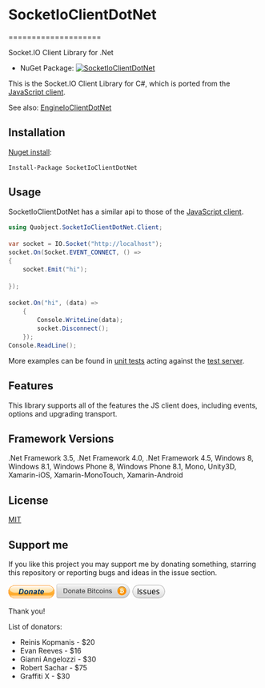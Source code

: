 # SocketIoClientDotNet
====================

Socket.IO Client Library for .Net

* NuGet Package: [![SocketIoClientDotNet](https://img.shields.io/nuget/dt/SocketIoClientDotNet.svg)](https://www.nuget.org/packages/SocketIoClientDotNet/)

This is the Socket.IO Client Library for C#, which is ported from the [JavaScript client](https://github.com/Automattic/socket.io-client).

See also: [EngineIoClientDotNet](https://github.com/Quobject/EngineIoClientDotNet)

## Installation
[Nuget install](https://www.nuget.org/packages/SocketIoClientDotNet/):
```
Install-Package SocketIoClientDotNet
```

## Usage
SocketIoClientDotNet has a similar api to those of the [JavaScript client](https://github.com/Automattic/socket.io-client).

```cs
using Quobject.SocketIoClientDotNet.Client;

var socket = IO.Socket("http://localhost");
socket.On(Socket.EVENT_CONNECT, () =>
{
	socket.Emit("hi");
	
});

socket.On("hi", (data) =>
	{
		Console.WriteLine(data);
		socket.Disconnect();
	});
Console.ReadLine();
```

More examples can be found in [unit tests](https://github.com/Quobject/SocketIoClientDotNet/blob/master/Src/SocketIoClientDotNet.Tests.net45/ClientTests/ServerConnectionTest.cs) acting against the [test server](https://github.com/Quobject/SocketIoClientDotNet/blob/master/TestServer/server.js).

## Features
This library supports all of the features the JS client does, including events, options and upgrading transport.

## Framework Versions
.Net Framework 3.5, .Net Framework 4.0, .Net Framework 4.5, Windows 8, Windows 8.1, Windows Phone 8, Windows Phone 8.1, Mono, Unity3D, Xamarin-iOS,  Xamarin-MonoTouch,  Xamarin-Android

## License

[MIT](http://opensource.org/licenses/MIT)

## Support me

If you like this project you may support me by donating something, starring this repository or reporting bugs and ideas in the issue section.

[![Donate PayPal](pics/donate-paypal.gif)](https://www.paypal.com/cgi-bin/webscr?cmd=_s-xclick&hosted_button_id=UDX488Y3Y4K36)
[![Donate Bitcoins](pics/donate-bitcoins.png)](https://coinbase.com/checkouts/621810df8d49a896e170dd5d5bd28a73)
[![Report issue](pics/issues.png)](https://github.com/Quobject/SocketIoClientDotNet/issues/new)

Thank you!

List of donators:
 
* Reinis Kopmanis - $20
* Evan Reeves - $16
* Gianni Angelozzi - $30
* Robert Sachar - $75
* Graffiti X - $30

